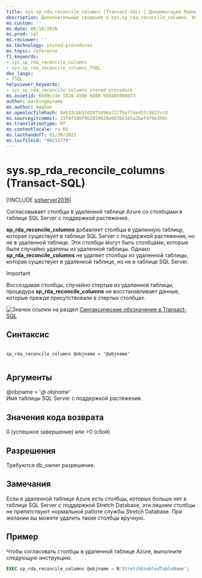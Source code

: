```yaml
---
title: sys.sp_rda_reconcile_columns (Transact-SQL) | Документация Майкрософт
description: Дополнительные сведения о sys.sp_rda_reconcile_columns. Используйте эту хранимую процедуру для согласования столбцов в удаленных таблицах Azure и таблицах SQL Server с поддержкой растяжения.
ms.custom: ''
ms.date: 06/10/2016
ms.prod: sql
ms.reviewer: ''
ms.technology: stored-procedures
ms.topic: reference
f1_keywords:
- sys.sp_rda_reconcile_columns
- sys.sp_rda_reconcile_columns_TSQL
dev_langs:
- TSQL
helpviewer_keywords:
- sys.sp_rda_reconcile_columns stored procedure
ms.assetid: 60d9cc4e-1828-450b-9d88-5b8485800d73
author: markingmyname
ms.author: maghan
ms.openlocfilehash: 8eb33cbb1fd2975d96a727f6a7fde457c9827cc8
ms.sourcegitcommit: 33f0f190f962059826e002be165a2bef4f9e350c
ms.translationtype: MT
ms.contentlocale: ru-RU
ms.lasthandoff: 01/30/2021
ms.locfileid: "99211779"
---
```

# <a name="syssp_rda_reconcile_columns-transact-sql"></a>sys.sp_rda_reconcile_columns (Transact-SQL)
[!INCLUDE [sqlserver2016](../../includes/applies-to-version/sqlserver2016.md)]

  Согласовывает столбцы в удаленной таблице Azure со столбцами в таблице SQL Server с поддержкой растяжения.  
    
  **sp_rda_reconcile_columns** добавляет столбцы в удаленную таблицу, которая существует в таблице SQL Server с поддержкой растяжения, но не в удаленной таблице. Эти столбцы могут быть столбцами, которые были случайно удалены из удаленной таблицы. Однако **sp_rda_reconcile_columns** не удаляет столбцы из удаленной таблицы, которая существует в удаленной таблице, но не в таблице SQL Server.
  
  > [!IMPORTANT]
  > Воссоздавая столбцы, случайно стертые из удаленной таблицы, процедура **sp_rda_reconcile_columns** не восстанавливает данные, которые прежде присутствовали в стертых столбцах.
  
 ![Значок ссылки на раздел](../../database-engine/configure-windows/media/topic-link.gif "Значок ссылки на раздел") [Синтаксические обозначения в Transact-SQL](../../t-sql/language-elements/transact-sql-syntax-conventions-transact-sql.md)  
   
## <a name="syntax"></a>Синтаксис  
  
```  
  
sp_rda_reconcile_columns @objname = '@objname'  
  
```  
  
## <a name="arguments"></a>Аргументы  
 \@objname = '*\@ objname*'  
 Имя таблицы SQL Server с поддержкой растяжения.  
  
## <a name="return-code-values"></a>Значения кода возврата  
 0 (успешное завершение) или >0 (сбой)  
  
## <a name="permissions"></a>Разрешения  
 Требуются db_owner разрешения.  
   
## <a name="remarks"></a>Замечания  
 Если в удаленной таблице Azure есть столбцы, которых больше нет в таблице SQL Server с поддержкой Stretch Database, эти лишние столбцы не препятствуют нормальной работе службы Stretch Database. При желании вы можете удалить такие столбцы вручную.  
  
## <a name="example"></a>Пример  
 Чтобы согласовать столбцы в удаленной таблице Azure, выполните следующую инструкцию.  
  
```sql  
EXEC sp_rda_reconcile_columns @objname = N'StretchEnabledTableName';  
```  
  
  
